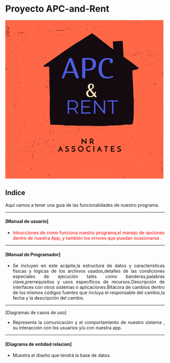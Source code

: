 # Proyecto APC-and-Rent
<img src="img/logo.png"> 

## Indice 

<p align="align">Aquí vamos a tener una guía de las funcionalidades de nuestro programa. </p>
<hr>

#### [Manual de usuario]

- <p align="justify" style="color: red; ">  Intrucciones de como funciona nuestro programa,el manejo de opciones dentro de nuestra App, y también los errores que puedan ocasionarse .</p>
<hr>

####   [Manual de Programador] 


- <p align="justify">Se incluyen en este acápite,la estructura de datos y características físicas y lógicas de los archivos usados,detalles de las condiciones especiales de ejecución tales como banderas,palabras clave,prerrequisitos y usos específicos de recursos.Descripción de interfaces con otros sistemas o aplicaciones.Bitácora de cambios dentro de los mismos códigos fuentes que incluya el responsable del cambio,la fecha y la descripción del cambio.</p>
<hr>
   [Diagramas de casos de uso]

- <p align="justify">Representa  la comunicación y el comportamiento de nuestro  sistema , su interacción con los usuarios y/u con nuestra app.</p>

<hr>

####  [Diagrama de entidad relacion]
- <p align="justify"> Muestra el diseño que tendrá la base de datos.</p>



